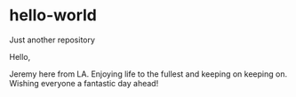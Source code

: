 # hello-world
Just another repository

Hello,

Jeremy here from LA. Enjoying life to the fullest and keeping on keeping on. 
Wishing everyone a fantastic day ahead!
